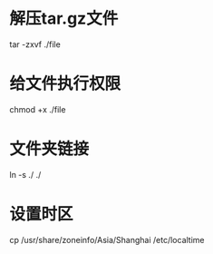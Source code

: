 # 解压tar.gz文件
tar -zxvf ./file
# 给文件执行权限
chmod +x ./file
# 文件夹链接
ln -s ./ ./
# 设置时区
cp /usr/share/zoneinfo/Asia/Shanghai /etc/localtime
